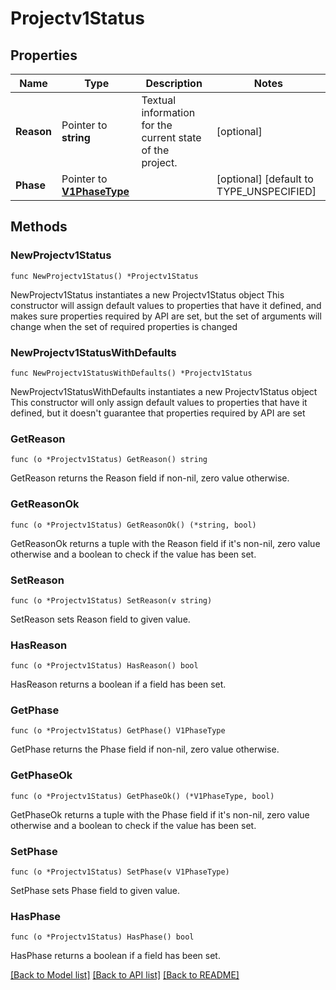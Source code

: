 # Projectv1Status

## Properties

Name | Type | Description | Notes
------------ | ------------- | ------------- | -------------
**Reason** | Pointer to **string** | Textual information for the current state of the project. | [optional] 
**Phase** | Pointer to [**V1PhaseType**](V1PhaseType.md) |  | [optional] [default to TYPE_UNSPECIFIED]

## Methods

### NewProjectv1Status

`func NewProjectv1Status() *Projectv1Status`

NewProjectv1Status instantiates a new Projectv1Status object
This constructor will assign default values to properties that have it defined,
and makes sure properties required by API are set, but the set of arguments
will change when the set of required properties is changed

### NewProjectv1StatusWithDefaults

`func NewProjectv1StatusWithDefaults() *Projectv1Status`

NewProjectv1StatusWithDefaults instantiates a new Projectv1Status object
This constructor will only assign default values to properties that have it defined,
but it doesn't guarantee that properties required by API are set

### GetReason

`func (o *Projectv1Status) GetReason() string`

GetReason returns the Reason field if non-nil, zero value otherwise.

### GetReasonOk

`func (o *Projectv1Status) GetReasonOk() (*string, bool)`

GetReasonOk returns a tuple with the Reason field if it's non-nil, zero value otherwise
and a boolean to check if the value has been set.

### SetReason

`func (o *Projectv1Status) SetReason(v string)`

SetReason sets Reason field to given value.

### HasReason

`func (o *Projectv1Status) HasReason() bool`

HasReason returns a boolean if a field has been set.

### GetPhase

`func (o *Projectv1Status) GetPhase() V1PhaseType`

GetPhase returns the Phase field if non-nil, zero value otherwise.

### GetPhaseOk

`func (o *Projectv1Status) GetPhaseOk() (*V1PhaseType, bool)`

GetPhaseOk returns a tuple with the Phase field if it's non-nil, zero value otherwise
and a boolean to check if the value has been set.

### SetPhase

`func (o *Projectv1Status) SetPhase(v V1PhaseType)`

SetPhase sets Phase field to given value.

### HasPhase

`func (o *Projectv1Status) HasPhase() bool`

HasPhase returns a boolean if a field has been set.


[[Back to Model list]](../README.md#documentation-for-models) [[Back to API list]](../README.md#documentation-for-api-endpoints) [[Back to README]](../README.md)


